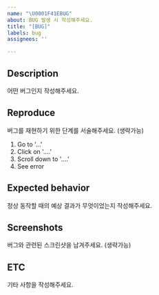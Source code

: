 ```yaml
---
name: "\U0001F41EBUG"
about: BUG 발생 시 작성해주세요.
title: "[BUG]"
labels: bug
assignees: ''

---
```


## Description
어떤 버그인지 작성해주세요.

## Reproduce
버그를 재현하기 위한 단계를 서술해주세요. (생략가능)
1. Go to '...'
2. Click on '....'
3. Scroll down to '....'
4. See error

## Expected behavior
정상 동작할 때의 예상 결과가 무엇이었는지 작성해주세요.

## Screenshots
버그와 관련된 스크린샷을 남겨주세요. (생략가능)

## ETC
기타 사항을 작성해주세요.
